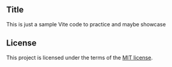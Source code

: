 ## Title

This is just a sample Vite code to practice and maybe showcase

## License

This project is licensed under the terms of the [MIT license](https://github.com/SafdarJamal/vite-template-react/blob/main/LICENSE).
